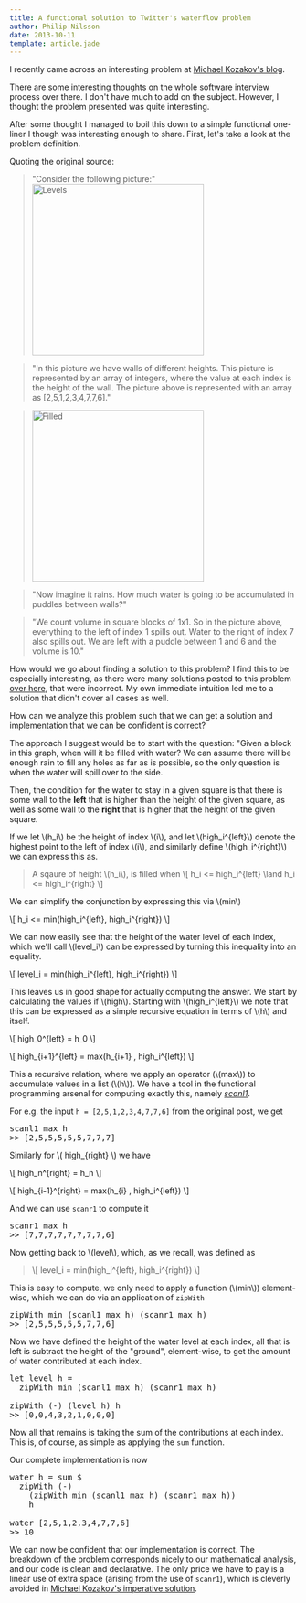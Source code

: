 ```yaml
---
title: A functional solution to Twitter's waterflow problem
author: Philip Nilsson
date: 2013-10-11
template: article.jade
---
```


I recently came across an interesting problem at [Michael Kozakov's
blog](http://qandwhat.apps.runkite.com/i-failed-a-twitter-interview/).

There are some interesting thoughts on the whole software interview
process over there. I don't have much to add on the subject. However,
I thought the problem presented was quite interesting.

After some thought I managed to boil this down to a simple functional
one-liner I though was interesting enough to share. First, let's take
a look at the problem definition.

Quoting the original source:

> "Consider the following picture:"
> <img src="http://qandwhat.apps.runkite.com/content/images/2013/Oct/twitter.jpg" alt="Levels" width="300"/>

> "In this picture we have walls of different heights. This picture is
> represented by an array of integers, where the value at each index is
> the height of the wall. The picture above is represented with an array
> as [2,5,1,2,3,4,7,7,6]."

> <img src="http://qandwhat.apps.runkite.com/content/images/2013/Oct/twitter_water.jpg" alt="Filled" width="300"/>

> "Now imagine it rains. How much water is going to be accumulated in
> puddles between walls?"

> "We count volume in square blocks of 1x1. So in the picture above,
> everything to the left of index 1 spills out. Water to the right of
> index 7 also spills out. We are left with a puddle between 1 and 6 and
> the volume is 10."

How would we go about finding a solution to this problem? I find this
to be especially interesting, as there were many solutions posted to
this problem [over
here](https://gist.github.com/mkozakov/59af0fd5bddbed1a0399), that
were incorrect. My own immediate intuition led me to a solution that
didn't cover all cases as well.

How can we analyze this problem such that we can get a solution and
implementation that we can be confident is correct?

The approach I suggest would be to start with the question: "Given a
block in this graph, when will it be filled with water? We can assume
there will be enough rain to fill any holes as far as is possible, so the
only question is when the water will spill over to the side.

Then, the condition for the water to stay in a given square is that
there is some wall to the **left** that is higher than the height of the
given square, as well as some wall to the **right** that is higher that
the height of the given square.

If we let \\(h_i\\) be the height of index \\(i\\), and let
\\(high_i^{left}\\) denote the highest point to the left of index
\\(i\\), and similarly define \\(high_i^{right}\\) we can express this
as.

> A sqaure of height \\(h_i\\), is filled when
> \\[ h_i <= high_i^{left} \land h_i <= high_i^{right} \\]

We can simplify the conjunction by expressing this via \\(min\\)

\\[ h_i <= min(high_i^{left}, high_i^{right}) \\]

We can now easily see that the height of the water level of each
index, which we'll call \\(level_i\\) can be expressed by turning this
inequality into an equality.

\\[ level_i = min(high_i^{left}, high_i^{right}) \\]

This leaves us in good shape for actually computing the answer. We
start by calculating the values if \\(high\\). Starting with \\(high_i^{left}\\) we note that
this can be expressed as a simple recursive equation in terms of \\(h\\) and itself.

\\[ high_0^{left} = h_0 \\]

\\[ high\_{i+1}^{left} = max(h\_{i+1} , high_i^{left}) \\] 

This a recursive relation, where we apply an operator (\\(max\\)) to
accumulate values in a list (\\(h\\)). We have a tool in the
functional programming arsenal for computing exactly this, namely
[_scanl1_](http://hackage.haskell.org/package/base-4.6.0.1/docs/Prelude.html#v:scanl1).

For e.g. the input `h = [2,5,1,2,3,4,7,7,6]` from the original post, we get

<pre>scanl1 max h 
>> [2,5,5,5,5,5,7,7,7]
</pre>

Similarly for \\( high_{right} \\) we have

\\[ high_n^{right} = h_n \\]

\\[ high\_{i-1}^{right} = max(h\_{i} , high_i^{left}) \\] 

And we can use `scanr1` to compute it

<pre>scanr1 max h 
>> [7,7,7,7,7,7,7,7,6]
</pre>

Now getting back to \\(level\\), which, as we recall, was defined as

> \\[ level_i = min(high_i^{left}, high_i^{right}) \\]

This is easy to compute, we only need to apply a function (\\(min\\))
element-wise, which we can do via an application of `zipWith`

<pre>zipWith min (scanl1 max h) (scanr1 max h)
>> [2,5,5,5,5,5,7,7,6]
</pre>

Now we have defined the height of the water level at each index, all
that is left is subtract the height of the "ground", element-wise, to
get the amount of water contributed at each index.

<pre>let level h =
  zipWith min (scanl1 max h) (scanr1 max h)

zipWith (-) (level h) h
>> [0,0,4,3,2,1,0,0,0]
</pre>

Now all that remains is taking the sum of the contributions at each
index. This is, of course, as simple as applying the `sum` function.

Our complete implementation is now

<pre>water h = sum $ 
  zipWith (-) 
    (zipWith min (scanl1 max h) (scanr1 max h))
    h

water [2,5,1,2,3,4,7,7,6]
>> 10
</pre>

We can now be confident that our implementation is correct. The
breakdown of the problem corresponds nicely to our mathematical
analysis, and our code is clean and declarative. The only price we
have to pay is a linear use of extra space (arising from the use of
`scanr1`), which is cleverly avoided in [Michael Kozakov's imperative
solution](https://gist.github.com/mkozakov/59af0fd5bddbed1a0399).

